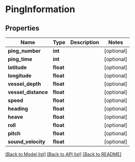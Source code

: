 # PingInformation

## Properties
Name | Type | Description | Notes
------------ | ------------- | ------------- | -------------
**ping_number** | **int** |  | [optional] 
**ping_time** | **int** |  | [optional] 
**latitude** | **float** |  | [optional] 
**longitude** | **float** |  | [optional] 
**vessel_depth** | **float** |  | [optional] 
**vessel_distance** | **float** |  | [optional] 
**speed** | **float** |  | [optional] 
**heading** | **float** |  | [optional] 
**heave** | **float** |  | [optional] 
**roll** | **float** |  | [optional] 
**pitch** | **float** |  | [optional] 
**sound_velocity** | **float** |  | [optional] 

[[Back to Model list]](../README.md#documentation-for-models) [[Back to API list]](../README.md#documentation-for-api-endpoints) [[Back to README]](../README.md)


